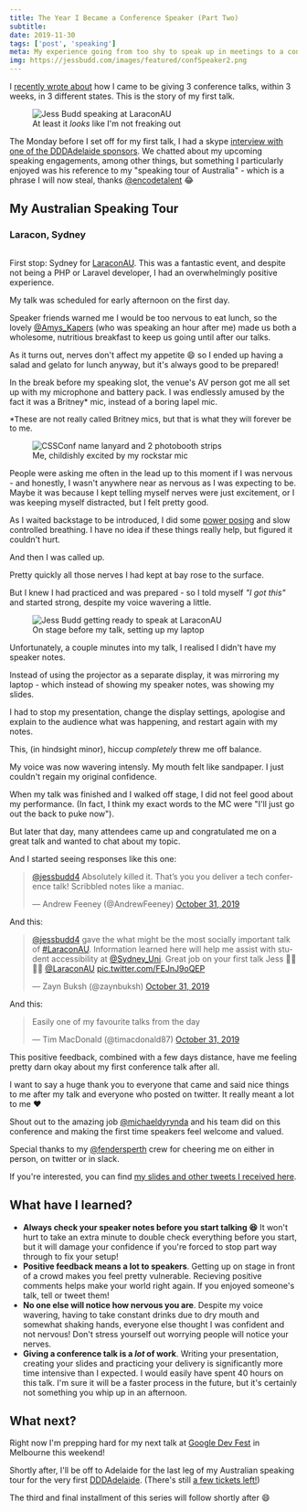 ```yaml
---
title: The Year I Became a Conference Speaker (Part Two)
subtitle: 
date: 2019-11-30
tags: ['post', 'speaking']
meta: My experience going from too shy to speak up in meetings to a conference speaker - Part Two
img: https://jessbudd.com/images/featured/confSpeaker2.png
---
```


<div class="twitter">
<p class="subtitle">I  <a href="/posts/the-year-i-became-conference-speaker"> recently wrote about</a> how I came to be giving 3 conference talks, within 3 weeks, in 3 different states. This is the story of my first talk.</p>

<figure>
<img src="/images/posts/laracon-speaking.jpg" alt="Jess Budd speaking at LaraconAU"/>
<figcaption>At least it <em>looks</em> like I'm not freaking out</figcaption>
</figure>

The Monday before I set off for my first talk, I had a skype [interview  with one of the DDDAdelaide sponsors](https://www.linkedin.com/pulse/coffee-catch-ups-jess-budd-simon-cook/). We chatted about my upcoming speaking engagements, among other things, but something I particularly enjoyed was his reference to my "speaking tour of Australia" - which is a phrase I will now steal, thanks [@encodetalent](https://twitter.com/encodetalent) :joy:

## My Australian Speaking Tour

### Laracon, Sydney

<!-- <figure> -->
<img src="/images/posts/laracon-stage.jpg" alt=""/>
<!-- <figcaption>Day 1 of LaraconAU</figcaption> -->
<!-- </figure> -->

First stop: Sydney for [LaraconAU](https://laracon.com.au/). This was a fantastic event, and despite not being a PHP or Laravel developer, I had an overwhelmingly positive experience. 

My talk was scheduled for early afternoon on the first day.


Speaker friends warned me I would be too nervous to eat lunch, so the lovely [@Amys_Kapers](https://twitter.com/Amys_Kapers) (who was speaking an hour after me) made us both a wholesome, nutritious breakfast to keep us going until after our talks. 

As it turns out, nerves don't affect my appetite :smile: so I ended up having a salad and gelato for lunch anyway,  but it's always good to be prepared! 

In the break before my speaking slot, the venue's AV person got me all set up with my microphone and battery pack. I was endlessly amused by the fact it was a Britney* mic, instead of a boring lapel mic. 

<p style="font-size:.85rem; margin-top: 0;">*These are not really called Britney mics, but that is what they will forever be to me.</p>

<figure>
<img src="/images/posts/laracon-mic.jpg" alt="CSSConf name lanyard and 2 photobooth strips"/>
<figcaption>Me, childishly excited by my rockstar mic</figcaption>
</figure>

People were asking me often in the lead up to this moment if I was nervous - and honestly, I wasn't anywhere near as nervous as I was expecting to be. Maybe it was because I kept telling myself nerves were just excitement, or I was keeping myself distracted, but I felt pretty good. 

As I waited backstage to be introduced, I did some [power posing](https://www.youtube.com/watch?v=C4ACeoqEjeA) and slow controlled breathing. I have no idea if these things really help, but figured it couldn't hurt.

And then I was called up.

Pretty quickly all those nerves I had kept at bay rose to the surface. 

But I knew I had practiced and was prepared -  so I told myself _"I got this"_ and started strong, despite my voice wavering a little.


<figure>
<img src="/images/posts/laracon-setup.jpg" alt="Jess Budd getting ready to speak at LaraconAU"/>
<figcaption>On stage before my talk, setting up my laptop</figcaption>
</figure>

Unfortunately, a couple minutes into my talk, I realised I didn't have my speaker notes. 

Instead of using the projector as a separate display, it was mirroring my laptop - which instead of showing my speaker notes, was showing my slides.

I had to stop my presentation, change the display settings, apologise and explain to the audience what was happening, and restart again with my notes. 

This, (in hindsight minor), hiccup _completely_ threw me off balance. 

My voice was now wavering intensly. My mouth felt like sandpaper. I just couldn't regain my original confidence.

When my talk was finished and I walked off stage, I did not feel good about my performance. (In fact, I think my exact words to the MC were "I'll just go out the back to puke now").

But later that day, many attendees came up and congratulated me on a great talk and wanted to chat about my topic. 

And I started seeing responses like this one:

<blockquote class="twitter-tweet"><p lang="en" dir="ltr"><a href="https://twitter.com/jessbudd4?ref_src=twsrc%5Etfw">@jessbudd4</a> Absolutely killed it. That’s you you deliver a tech conference talk! Scribbled notes like a maniac.</p>&mdash; Andrew Feeney (@AndrewFeeney) <a href="https://twitter.com/AndrewFeeney/status/1189755710608957441?ref_src=twsrc%5Etfw">October 31, 2019</a></blockquote> <script async src="https://platform.twitter.com/widgets.js" charset="utf-8"></script>

And this:

<blockquote class="twitter-tweet"><p lang="en" dir="ltr"><a href="https://twitter.com/jessbudd4?ref_src=twsrc%5Etfw">@jessbudd4</a> gave the what might be the most socially important talk of <a href="https://twitter.com/hashtag/LaraconAU?src=hash&amp;ref_src=twsrc%5Etfw">#LaraconAU</a>. Information learned here will help me assist with student accessibility at <a href="https://twitter.com/Sydney_Uni?ref_src=twsrc%5Etfw">@Sydney_Uni</a>. Great job on your first talk Jess 🙏🏽👍🏽 <a href="https://twitter.com/LaraconAU?ref_src=twsrc%5Etfw">@LaraconAU</a> <a href="https://t.co/FEJnJ9oQEP">pic.twitter.com/FEJnJ9oQEP</a></p>&mdash; Zayn Buksh (@zaynbuksh) <a href="https://twitter.com/zaynbuksh/status/1189757936047755264?ref_src=twsrc%5Etfw">October 31, 2019</a></blockquote> <script async src="https://platform.twitter.com/widgets.js" charset="utf-8"></script>

And this:

<!-- <blockquote class="twitter-tweet"><p lang="en" dir="ltr">Yessssssss! <a href="https://twitter.com/jessbudd4?ref_src=twsrc%5Etfw">@jessbudd4</a> is nailing her talk on accessibility at <a href="https://twitter.com/LaraconAU?ref_src=twsrc%5Etfw">@LaraconAU</a>. <br><br>Awesome content. Ya&#39;ll, how lucky are we to be learning from this amazing dev!!! 🙌 <a href="https://t.co/zfx9zHBCR0">pic.twitter.com/zfx9zHBCR0</a></p>&mdash; Patima™ 👸🏻 (@the_patima) <a href="https://twitter.com/the_patima/status/1189749689819615233?ref_src=twsrc%5Etfw">October 31, 2019</a></blockquote> <script async src="https://platform.twitter.com/widgets.js" charset="utf-8"></script> -->

<blockquote class="twitter-tweet"><p lang="en" dir="ltr">Easily one of my favourite talks from the day</p>&mdash; Tim MacDonald (@timacdonald87) <a href="https://twitter.com/timacdonald87/status/1189789577675821057?ref_src=twsrc%5Etfw">October 31, 2019</a></blockquote> <script async src="https://platform.twitter.com/widgets.js" charset="utf-8"></script>

This positive feedback, combined with a few days distance, have me feeling pretty darn okay about my first conference talk after all. 

I want to say a huge thank you to everyone that came and said nice things to me after my talk and everyone who posted on twitter. It really meant a lot to me :heart:



Shout out to the amazing job [@michaeldyrynda](https://twitter.com/michaeldyrynda) and his team did on this conference and making the first time speakers feel welcome and valued.

Special thanks to my [@fendersperth](https://twitter.com/fendersperth) crew for cheering me on either in person, on twitter or in slack. 

If you're interested, you can find [my slides and other tweets I received here](http://bit.ly/2WHANxd).



## What have I learned?

- __Always check your speaker notes before you start talking :laughing:__ It won't hurt to take an extra minute to double check everything before you start, but it will damage your confidence if you're forced to stop part way through to fix your setup!
- __Positive feedback means a lot to speakers__. Getting up on stage in front of a crowd makes you feel pretty vulnerable. Recieving positive comments helps make your world right again. If you enjoyed someone's talk, tell or tweet them!
- __No one else will notice how nervous you are__. Despite my voice wavering, having to take constant drinks due to dry mouth and somewhat shaking hands, everyone else thought I was confident and not nervous! Don't stress yourself out worrying people will  notice your nerves.
- __Giving a conference talk is a _lot_ of work__. Writing your presentation, creating your slides and practicing your delivery is significantly more time intensive than I expected. I would easily have spent 40 hours on this talk. I'm sure it will be a faster process in the future, but it's certainly not something you whip up in an afternoon.


## What next?

Right now I'm prepping hard for my next talk at [Google Dev Fest](https://www.gdgmelbourne.com/devfest) in Melbourne this weekend!

Shortly after, I'll be off to Adelaide for the last leg of my Australian speaking tour for the very first [DDDAdelaide](https://www.dddadelaide.com/). (There's still [a few tickets left!](https://www.dddadelaide.com/tickets))

The third and final installment of this series will follow shortly after :smile:

<!-- I'm definitely keen to continue public speaking and would love to add international conference speaker to my bio in 2020! -->

<!-- Due to the big commitment of preparing, travelling and taking time off work to give a talk, I'll be selective on which and how many conferences I submit to. Community events that are outside my city will probably be off the list for a while due to the cost involved. -->





</div>